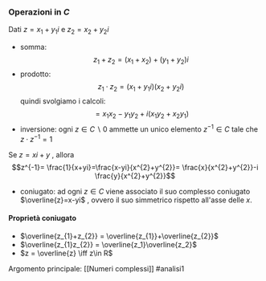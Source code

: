 ### Operazioni in $C$
Dati $z = x_{1}+y_{1}i$ e $z_{2}=x_{2}+y_{2}i$
- somma:$$z_{1}+z_{2}= (x_{1}+x_{2}) + (y_{1}+y_{2})i$$
- prodotto:$$z_{1} \cdot z_{2}= (x_{1}+y_{1}i)(x_{2}+y_{2}i)$$
   quindi svolgiamo i calcoli:$$= x_{1}x_{2}-y_{1}y_{2}+i(x_{1}y_{2}+x_{2}y_{1})$$
 - inversione: 
  ogni $z\in C\backslash{0}$ ammette un unico elemento $z^{-1}\in C$ tale che $z \cdot z^{-1}= 1$ 

  Se $z = xi+y$ , allora$$z^{-1}= \frac{1}{x+yi}=\frac{x-yi}{x^{2}+y^{2}}= \frac{x}{x^{2}+y^{2}}-i \frac{y}{x^{2}+y^{2}}$$
  - coniugato:
  ad ogni  $z\in C$ viene associato il suo complesso coniugato $\overline{z}=x-yi$ , ovvero il suo simmetrico rispetto all'asse delle $x$.
  
  
#### Proprietà coniugato
- $\overline{z_{1}+z_{2}} = \overline{z_{1}}+\overline{z_{2}}$
- $\overline{z_{1}z_{2}} = \overline{z_1}\overline{z_2}$
- $z = \overline{z} \iff z\in R$ 


Argomento principale: [[Numeri complessi]]
#analisi1 